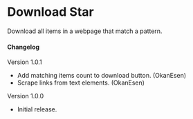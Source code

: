 # Download Star

Download all items in a webpage that match a pattern.

#### Changelog

Version 1.0.1
 - Add matching items count to download button. (OkanEsen)
 - Scrape links from text elements. (OkanEsen)

Version 1.0.0
 - Initial release.

